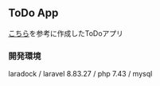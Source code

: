 ## ToDo App
[こちら](https://www.hypertextcandy.com/laravel-tutorial-introduction)を参考に作成したToDoアプリ

### 開発環境
laradock / laravel 8.83.27 / php 7.43 / mysql
